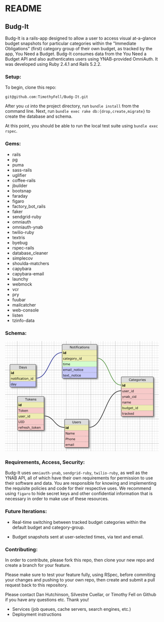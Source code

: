 # README
## Budg-It

Budg-It is a rails-app designed to allow a user to access visual at-a-glance budget snapshots for particular categories within the "Immediate Obligations" (first) category group of their own budget, as tracked by the app, You Need a Budget. Budg-It consumes data from the You Need a Budget API and also authenticates users using YNAB-provided OmniAuth. It was developed using Ruby 2.4.1 and Rails 5.2.2.

### Setup:

To begin, clone this repo:

```
git@github.com:TimothyFell/Budg-It.git
```
After you `cd` into the project directory, run `bundle install` from the command line.
Next, run `bundle exec rake db:{drop,create,migrate}` to create the database and schema.

At this point, you should be able to run the local test suite using `bundle exec rspec`.

### Gems:

- rails
- pg
- puma
- sass-rails
- uglifier
- coffee-rails
- jbuilder
- bootsnap
- faraday
- figaro
- factory_bot_rails
- faker
- sendgrid-ruby
- omniauth
- omniauth-ynab
- twilio-ruby
- textris
- byebug
- rspec-rails
- database_cleaner
- simplecov
- shoulda-matchers
- capybara
- capybara-email
- launchy
- webmock
- vcr
- pry
- fuubar
- mailcatcher
- web-console
- listen
- tzinfo-data

### Schema:

![Schema Diagram](./schema_diagram.png)

### Requirements, Access, Security:

Budg-It uses `omniauth-ynab`, `sendgrid-ruby`, `twilio-ruby`, as well as the YNAB API, all of which have their own requirements for permission to use their software and data. You are responsible for knowing and implementing the requisite policies and code for their respective uses. We recommend using `figaro` to hide secret keys and other confidential information that is necessary in order to make use of these resources.

### Future Iterations:

- Real-time switching between tracked budget categories within the default budget and category-group.

-	Budget snapshots sent at user-selected times, via text and email.

### Contributing:

In order to contribute, please fork this repo, then clone your new repo and create a branch for your feature.

Please make sure to test your feature fully, using RSpec, before commiting your changes and pushing to your own repo, then create and submit a pull request back to this repository.

Please contact Dan Hutchinson, Silvestre Cuellar, or Timothy Fell on Github if you have any questions etc. Thank you!

* Services (job queues, cache servers, search engines, etc.)
* Deployment instructions


